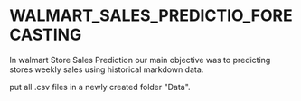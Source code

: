 # WALMART_SALES_PREDICTIO_FORECASTING
In walmart Store Sales Prediction our main objective was to predicting stores weekly sales using historical markdown data.

put all .csv files in a newly created folder "Data".
